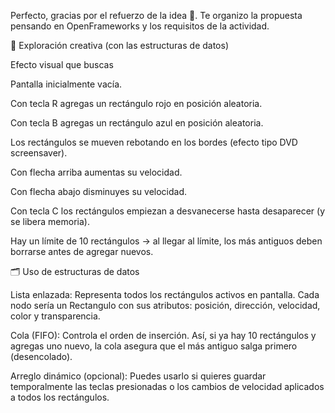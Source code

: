 Perfecto, gracias por el refuerzo de la idea 🙌. Te organizo la propuesta pensando en OpenFrameworks y los requisitos de la actividad.

🎨 Exploración creativa (con las estructuras de datos)

Efecto visual que buscas

Pantalla inicialmente vacía.

Con tecla R agregas un rectángulo rojo en posición aleatoria.

Con tecla B agregas un rectángulo azul en posición aleatoria.

Los rectángulos se mueven rebotando en los bordes (efecto tipo DVD screensaver).

Con flecha arriba aumentas su velocidad.

Con flecha abajo disminuyes su velocidad.

Con tecla C los rectángulos empiezan a desvanecerse hasta desaparecer (y se libera memoria).

Hay un límite de 10 rectángulos → al llegar al límite, los más antiguos deben borrarse antes de agregar nuevos.

🗂️ Uso de estructuras de datos

Lista enlazada:
Representa todos los rectángulos activos en pantalla. Cada nodo sería un Rectangulo con sus atributos: posición, dirección, velocidad, color y transparencia.

Cola (FIFO):
Controla el orden de inserción. Así, si ya hay 10 rectángulos y agregas uno nuevo, la cola asegura que el más antiguo salga primero (desencolado).

Arreglo dinámico (opcional):
Puedes usarlo si quieres guardar temporalmente las teclas presionadas o los cambios de velocidad aplicados a todos los rectángulos.